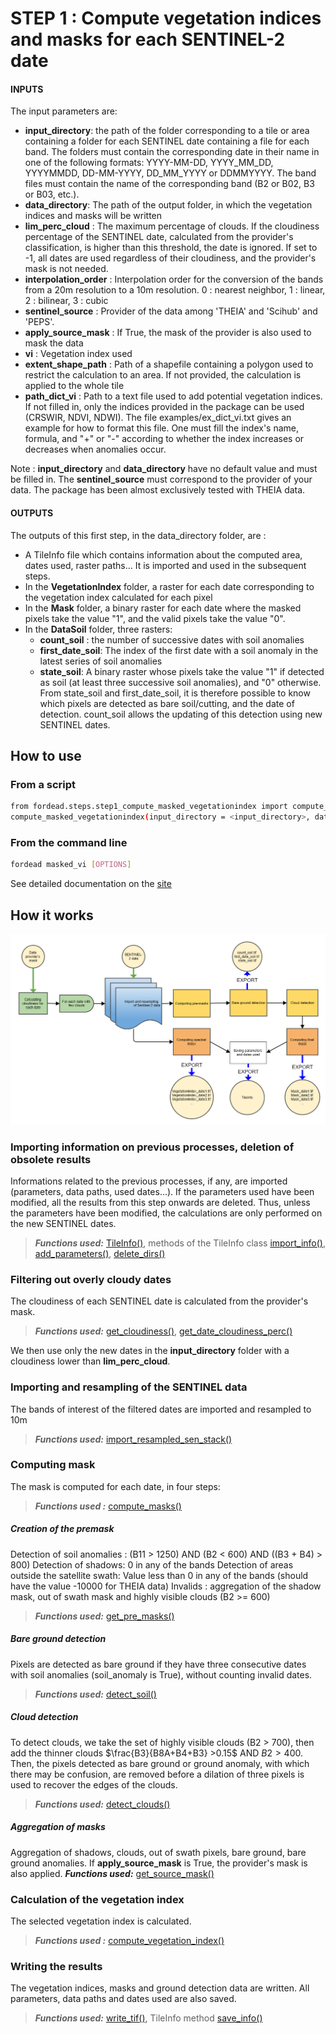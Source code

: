 # STEP 1 : Compute vegetation indices and masks for each SENTINEL-2 date

#### INPUTS
The input parameters are:

- **input_directory**: the path of the folder corresponding to a tile or area containing a folder for each SENTINEL date containing a file for each band. The folders must contain the corresponding date in their name in one of the following formats: YYYY-MM-DD, YYYY_MM_DD, YYYYMMDD, DD-MM-YYYY, DD_MM_YYYY or DDMMYYYY. The band files must contain the name of the corresponding band (B2 or B02, B3 or B03, etc.).
- **data_directory**: The path of the output folder, in which the vegetation indices and masks will be written
- **lim_perc_cloud** : The maximum percentage of clouds. If the cloudiness percentage of the SENTINEL date, calculated from the provider's classification, is higher than this threshold, the date is ignored. If set to -1, all dates are used regardless of their cloudiness, and the provider's mask is not needed.
- **interpolation_order** : Interpolation order for the conversion of the bands from a 20m resolution to a 10m resolution. 0 : nearest neighbor, 1 : linear, 2 : bilinear, 3 : cubic
- **sentinel_source** : Provider of the data among 'THEIA' and 'Scihub' and 'PEPS'.
- **apply_source_mask** : If True, the mask of the provider is also used to mask the data
- **vi** : Vegetation index used
- **extent_shape_path** : Path of a shapefile containing a polygon used to restrict the calculation to an area. If not provided, the calculation is applied to the whole tile
- **path_dict_vi** : Path to a text file used to add potential vegetation indices. If not filled in, only the indices provided in the package can be used (CRSWIR, NDVI, NDWI). The file examples/ex_dict_vi.txt gives an example for how to format this file. One must fill the index's name, formula, and "+" or "-" according to whether the index increases or decreases when anomalies occur.

Note : **input_directory** and **data_directory** have no default value and must be filled in. The **sentinel_source** must correspond to the provider of your data. The package has been almost exclusively tested with THEIA data.

#### OUTPUTS
The outputs of this first step, in the data_directory folder, are :
- A TileInfo file which contains information about the computed area, dates used, raster paths... It is imported and used in the subsequent steps.
- In the **VegetationIndex** folder, a raster for each date corresponding to the vegetation index calculated for each pixel
- In the **Mask** folder, a binary raster for each date where the masked pixels take the value "1", and the valid pixels take the value "0".
- In the **DataSoil** folder, three rasters:
    - **count_soil** : the number of successive dates with soil anomalies
    - **first_date_soil**: The index of the first date with a soil anomaly in the latest series of soil anomalies
    - **state_soil**: A binary raster whose pixels take the value "1" if detected as soil (at least three successive soil anomalies), and "0" otherwise.
From state_soil and first_date_soil, it is therefore possible to know which pixels are detected as bare soil/cutting, and the date of detection. count_soil allows the updating of this detection using new SENTINEL dates.

## How to use
### From a script

```bash
from fordead.steps.step1_compute_masked_vegetationindex import compute_masked_vegetationindex
compute_masked_vegetationindex(input_directory = <input_directory>, data_directory = <data_directory>)
```

### From the command line

```bash
fordead masked_vi [OPTIONS]
```

See detailed documentation on the [site](https://fordead.gitlab.io/fordead_package/docs/cli/#fordead-masked_vi)

## How it works

![Diagramme_step1](Diagrams/Diagramme_step1.png "Diagramme_step1")

### Importing information on previous processes, deletion of obsolete results
Informations related to the previous processes, if any, are imported (parameters, data paths, used dates...). If the parameters used have been modified, all the results from this step onwards are deleted. Thus, unless the parameters have been modified, the calculations are only performed on the new SENTINEL dates.
> **_Functions used:_** [TileInfo()](https://fordead.gitlab.io/fordead_package/reference/fordead/import_data/#tileinfo), methods of the TileInfo class [import_info()](https://fordead.gitlab.io/fordead_package/reference/fordead/import_data/#import_info), [add_parameters()](https://fordead.gitlab.io/fordead_package/reference/fordead/import_data/#add_parameters), [delete_dirs()](https://fordead.gitlab.io/fordead_package/reference/fordead/import_data/#delete_dirs)

### Filtering out overly cloudy dates
The cloudiness of each SENTINEL date is calculated from the provider's mask.
 > **_Functions used:_** [get_cloudiness()](https://fordead.gitlab.io/fordead_package/reference/fordead/import_data/#get_cloudiness), [get_date_cloudiness_perc()](https://fordead.gitlab.io/fordead_package/reference/fordead/import_data/#get_date_cloudiness_perc)

We then use only the new dates in the **input_directory** folder with a cloudiness lower than **lim_perc_cloud**.

### Importing and resampling of the SENTINEL data
The bands of interest of the filtered dates are imported and resampled to 10m
 > **_Functions used:_** [import_resampled_sen_stack()](https://fordead.gitlab.io/fordead_package/reference/fordead/import_data/#import_resampled_sen_stack)

### Computing mask
The mask is computed for each date, in four steps:
 > **_Functions used :_** [compute_masks()](https://fordead.gitlab.io/fordead_package/reference/fordead/masking_vi/#compute_masks)

##### Creation of the premask
Detection of soil anomalies : (B11 > 1250) AND (B2 < 600) AND ((B3 + B4) > 800)
Detection of shadows: 0 in any of the bands
Detection of areas outside the satellite swath: Value less than 0 in any of the bands (should have the value -10000 for THEIA data) 
Invalids : aggregation of the shadow mask, out of swath mask and highly visible clouds (B2 >= 600)
 > **_Functions used:_** [get_pre_masks()](https://fordead.gitlab.io/fordead_package/reference/fordead/masking_vi/#get_pre_masks)

##### Bare ground detection
Pixels are detected as bare ground if they have three consecutive dates with soil anomalies (soil_anomaly is True), without counting invalid dates.
 > **_Functions used:_** [detect_soil()](https://fordead.gitlab.io/fordead_package/reference/fordead/masking_vi/#detect_soil)

##### Cloud detection
To detect clouds, we take the set of highly visible clouds (B2 > 700), then add the thinner clouds $`\frac{B3}{B8A+B4+B3} >0.15`$ AND $`B2 >400`$.
Then, the pixels detected as bare ground or ground anomaly, with which there may be confusion, are removed before a dilation of three pixels is used to recover the edges of the clouds.
 > **_Functions used:_** [detect_clouds()](https://fordead.gitlab.io/fordead_package/reference/fordead/masking_vi/#detect_clouds)

##### Aggregation of masks
Aggregation of shadows, clouds, out of swath pixels, bare ground, bare ground anomalies.
If **apply_source_mask** is True, the provider's mask is also applied.
 **_Functions used:_** [get_source_mask()](https://fordead.gitlab.io/fordead_package/reference/fordead/masking_vi/#get_source_mask)

### Calculation of the vegetation index
The selected vegetation index is calculated.
 > **_Functions used :_** [compute_vegetation_index()](https://fordead.gitlab.io/fordead_package/reference/fordead/masking_vi/#compute_vegetation_index)

### Writing the results
The vegetation indices, masks and ground detection data are written. All parameters, data paths and dates used are also saved.
 > **_Functions used:_** [write_tif()](https://fordead.gitlab.io/fordead_package/reference/fordead/writing_data/#write_tif), TileInfo method [save_info()](https://fordead.gitlab.io/fordead_package/reference/fordead/import_data/#save_info)
